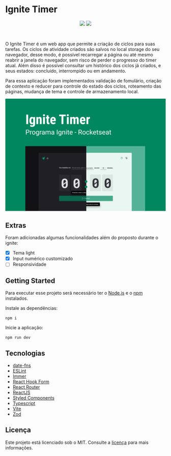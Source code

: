 # Ignite Timer

<p align="center">
  <img src="https://img.shields.io/badge/developer-jfilipedias-blue">
  <img src="https://img.shields.io/github/license/jfilipedias/ignite-timer">
</p>
<br>

O Ignite Timer é um web app que permite a criação de ciclos para suas tarefas. Os ciclos de atividade criados são salvos no local storage do seu navegador, desse modo, é possível recarregar a página ou até mesmo reabrir a janela do navegador, sem risco de perder o progresso do timer atual. Além disso é possível consultar um histórico dos ciclos já criados, e seus estados: concluído, interrompido ou em andamento.

Para essa aplicação foram implementados validação de fomulário, criação de contexto e reducer para controle do estado dos ciclos, roteamento das páginas, mudança de tema e controle de armazenamento local.

<div align="center">
  <img alt="Image apresentando a interface do projeto ignite timer" title="Ignite Timer" src="./docs/cover.png" />
</div>

## Extras

Foram adicionadas algumas funcionalidades além do proposto durante o ignite:

- [x] Tema light
- [x] Input numérico customizado
- [ ] Responsividade

## Getting Started

Para executar esse projeto será necessário ter o [Node.js](https://nodejs.org/) e o [npm](https://www.npmjs.com/) instalados.

Instale as dependências:

```shell
npm i
```

Inicie a aplicação:

```shell
npm run dev
```

## Tecnologias

- [date-fns](https://date-fns.org/)
- [ESLint](https://eslint.org/)
- [Immer](https://immerjs.github.io/immer/)
- [React Hook Form](https://react-hook-form.com/)
- [React Router](https://reactrouter.com/en/main)
- [ReactJS](https://reactjs.org/)
- [Styled Components](https://styled-components.com/)
- [Typescript](https://typescriptlang.org/)
- [Vite](https://vitejs.dev/)
- [Zod](https://zod.dev/)

## Licença

Este projeto está licenciado sob o MIT. Consulte a [licença](LICENSE) para mais informações.

